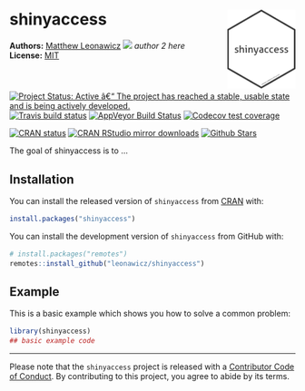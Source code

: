 
<!-- README.md is generated from README.Rmd. Please edit that file -->

# shinyaccess <img src="man/figures/logo.png" style="margin-left:10px;margin-bottom:5px;" width="120" align="right">

**Authors:** [Matthew Leonawicz](https://github.com/leonawicz)
<a href="https://orcid.org/0000-0001-9452-2771" target="orcid.widget">
<image class="orcid" src="https://members.orcid.org/sites/default/files/vector_iD_icon.svg" height="16"></a>
*author 2 here* <br/> **License:**
[MIT](https://opensource.org/licenses/MIT)<br/>

[![Project Status: Active â€“ The project has reached a stable, usable
state and is being actively
developed.](http://www.repostatus.org/badges/latest/active.svg)](http://www.repostatus.org/#active)
[![Travis build
status](https://travis-ci.org/ropensci/shinyaccess.svg?branch=master)](https://travis-ci.org/ropensci/shinyaccess)
[![AppVeyor Build
Status](https://ci.appveyor.com/api/projects/status/github/ropensci/shinyaccess?branch=master&svg=true)](https://ci.appveyor.com/project/leonawicz/shinyaccess)
[![Codecov test
coverage](https://codecov.io/gh/ropensci/shinyaccess/branch/master/graph/badge.svg)](https://codecov.io/gh/ropensci/shinyaccess?branch=master)

[![CRAN
status](http://www.r-pkg.org/badges/version/shinyaccess)](https://cran.r-project.org/package=shinyaccess)
[![CRAN RStudio mirror
downloads](http://cranlogs.r-pkg.org/badges/shinyaccess)](https://cran.r-project.org/package=shinyaccess)
[![Github
Stars](https://img.shields.io/github/stars/ropensci/shinyaccess.svg?style=social&label=Github)](https://github.com/ropensci/shinyaccess)

The goal of shinyaccess is to …

## Installation

You can install the released version of `shinyaccess` from
[CRAN](https://CRAN.R-project.org) with:

``` r
install.packages("shinyaccess")
```

You can install the development version of `shinyaccess` from GitHub
with:

``` r
# install.packages("remotes")
remotes::install_github("leonawicz/shinyaccess")
```

## Example

This is a basic example which shows you how to solve a common problem:

``` r
library(shinyaccess)
## basic example code
```

-----

Please note that the `shinyaccess` project is released with a
[Contributor Code of
Conduct](https://github.com/leonawicz/shinyaccess/blob/master/CODE_OF_CONDUCT.md).
By contributing to this project, you agree to abide by its terms.
